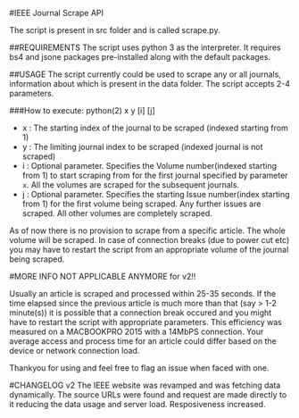 #IEEE Journal Scrape API

The script is present in src folder and is called scrape.py.

##REQUIREMENTS
The script uses python 3 as the interpreter.
It requires bs4 and jsone packages pre-installed along with the default packages.

##USAGE
The script currently could be used to scrape any or all journals, information about which is present in the data folder. The script accepts 2-4 parameters.

###How to execute:
python(2) x y [i] [j] 
 - x : The starting index of the journal to be scraped (indexed starting from 1)
 - y : The limiting journal index to be scraped (indexed journal is not scraped)
 - i : Optional parameter. Specifies the Volume number(indexed starting from 1) to start scraping from for the first journal specified by parameter `x`. All the volumes are scraped for the subsequent journals.
 - j : Optional parameter. Specifies the starting Issue number(index starting from 1) for the first volume being scraped. Any further issues are scraped. All other volumes are completely scraped.

As of now there is no provision to scrape from a specific article. The whole
volume will be scraped. In case of connection breaks (due to power cut etc)
you may have to restart the script from an appropriate volume of the journal
being scraped. 

#MORE INFO
NOT APPLICABLE ANYMORE for v2!!

Usually an article is scraped and processed within 25-35 seconds. If the time elapsed since the previous article is much more than that (say > 1-2 minute(s)) it is possible that a connection break occured and you might have to restart the script with appropriate parameters. This efficiency was measured on a MACBOOKPRO 2015 with a 14MbPS connection. Your average access and process time for an article could differ based on the device or network connection load.


Thankyou for using and feel free to flag an issue when faced with one.

#CHANGELOG
v2
The IEEE website was revamped and was fetching data dynamically. The source URLs were found and request are made directly to it reducing the data usage and server load. Resposiveness increased.
